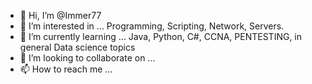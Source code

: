 - 👋 Hi, I’m @Immer77
- 👀 I’m interested in ... Programming, Scripting, Network, Servers.
- 🌱 I’m currently learning ... Java, Python, C#, CCNA, PENTESTING, in general Data science topics
- 💞️ I’m looking to collaborate on ... 
- 📫 How to reach me ... 

<!---
Immer77/Immer77 is a ✨ special ✨ repository because its `README.md` (this file) appears on your GitHub profile.
You can click the Preview link to take a look at your changes.
--->
